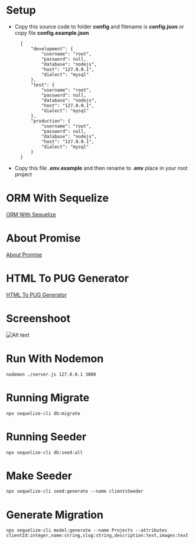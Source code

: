# Setup
- Copy this source code to folder <b>config</b> and filename is <b>config.json</b> or copy file <b>config.example.json</b>

		{
			"development": {
		    	"username": "root",
		    	"password": null,
		    	"database": "nodejs",
		    	"host": "127.0.0.1",
		    	"dialect": "mysql" 
	    	},
	    	"test": {
			    "username": "root",
			    "password": null,
			    "database": "nodejs",
			    "host": "127.0.0.1",
			    "dialect": "mysql"
	    	},
		    "production": {
			    "username": "root",
			    "password": null,
			    "database": "nodejs",
			    "host": "127.0.0.1",
			    "dialect": "mysql"
			}
		}

- Copy this file <b>.env.example</b> and then rename to <b>.env</b> place in your root project

# ORM With Sequelize
<a href="//docs.sequelizejs.com/manual/installation/getting-started.html">ORM With Sequelize</a>
# About Promise
<a href="//developer.mozilla.org/en-US/docs/Web/JavaScript/Reference/Global_Objects/Promise">About Promise</a>
# HTML To PUG Generator
<a href="//pughtml.com">HTML To PUG Generator</a>
# Screenshoot
![Alt text](public/assets/images/screenshoot.png?raw=true "Screenshoot" )

# Run With Nodemon
	nodemon ./server.js 127.0.0.1 3000
# Running Migrate
	npx sequelize-cli db:migrate
# Running Seeder
	npx sequelize-cli db:seed:all
# Make Seeder
	npx sequelize-cli seed:generate --name clientsSeeder
# Generate Migration
	npx sequelize-cli model:generate --name Projects --attributes clientId:integer,name:string,slug:string,description:text,images:text